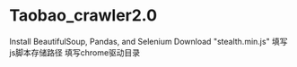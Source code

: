 # Taobao_crawler2.0
Install BeautifulSoup, Pandas, and Selenium Download "stealth.min.js" 填写js脚本存储路径 填写chrome驱动目录
